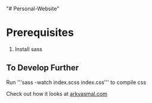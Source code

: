 "# Personal-Website" 
<h1>Prerequisites</h1>
<ol>
  <li>Install sass</li>
</ol>
<h2>To Develop Further</h2>
Run '''sass -watch index.scss index.css''' to compile css

<p>Check out how it looks at <a href="https://www.arkyasmal.com">arkyasmal.com</a></p>

